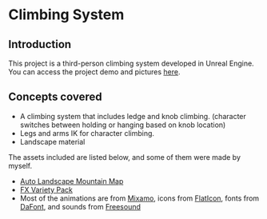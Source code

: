 # Climbing System
## Introduction
This project is a third-person climbing system developed in Unreal Engine.  
You can access the project demo and pictures [here](https://mega.nz/folder/LDAAhb5Y#frl5IvkF-xYM8m83rz8Llg).

## Concepts covered
- A climbing system that includes ledge and knob climbing. (character switches between holding or hanging based on knob location)
- Legs and arms IK for character climbing.
- Landscape material

The assets included are listed below, and some of them were made by myself.
- [Auto Landscape Mountain Map](https://www.unrealsensei.com/asset/autolandscape)
- [FX Variety Pack](https://www.unrealengine.com/marketplace/en-US/product/a36bac8b05004e999dd4b1d332501f49)
- Most of the animations are from [Mixamo](https://www.mixamo.com/), icons from [FlatIcon](https://www.flaticon.com/), fonts from [DaFont](https://www.dafont.com/), and sounds from [Freesound](https://freesound.org/)
